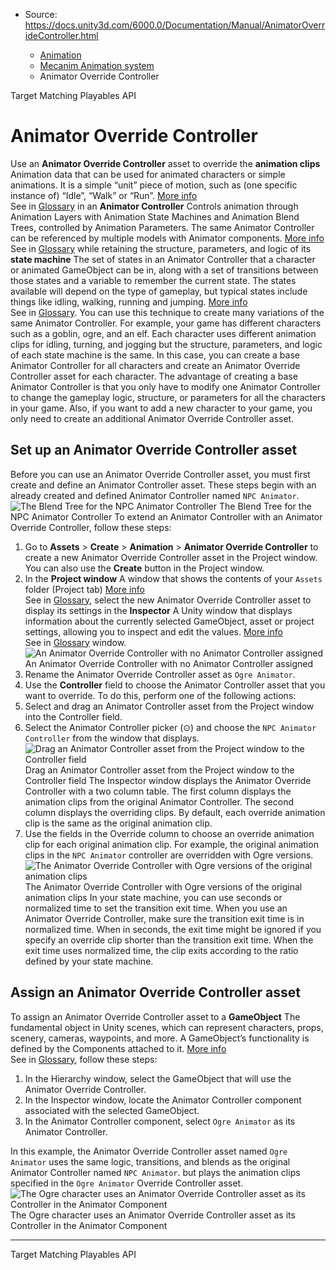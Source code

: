 * Source: https://docs.unity3d.com/6000.0/Documentation/Manual/AnimatorOverrideController.html

  * [Animation](https://docs.unity3d.com/6000.0/Documentation/Manual/AnimationSection.html)
  * [Mecanim Animation system](https://docs.unity3d.com/6000.0/Documentation/Manual/AnimationOverview.html)
  * Animator Override Controller


[](https://docs.unity3d.com/6000.0/Documentation/Manual/TargetMatching.html)
Target Matching
[](https://docs.unity3d.com/6000.0/Documentation/Manual/Playables.html)
Playables API
# Animator Override Controller
Use an **Animator Override Controller** asset to override the **animation clips** Animation data that can be used for animated characters or simple animations. It is a simple “unit” piece of motion, such as (one specific instance of) “Idle”, “Walk” or “Run”. [More info](https://docs.unity3d.com/6000.0/Documentation/Manual/class-AnimationClip.html)  
See in [Glossary](https://docs.unity3d.com/6000.0/Documentation/Manual/Glossary.html#AnimationClip) in an **Animator Controller** Controls animation through Animation Layers with Animation State Machines and Animation Blend Trees, controlled by Animation Parameters. The same Animator Controller can be referenced by multiple models with Animator components. [More info](https://docs.unity3d.com/6000.0/Documentation/Manual/class-AnimatorController.html)  
See in [Glossary](https://docs.unity3d.com/6000.0/Documentation/Manual/Glossary.html#AnimatorController) while retaining the structure, parameters, and logic of its **state machine** The set of states in an Animator Controller that a character or animated GameObject can be in, along with a set of transitions between those states and a variable to remember the current state. The states available will depend on the type of gameplay, but typical states include things like idling, walking, running and jumping. [More info](https://docs.unity3d.com/6000.0/Documentation/Manual/StateMachineBasics.html)  
See in [Glossary](https://docs.unity3d.com/6000.0/Documentation/Manual/Glossary.html#StateMachine). You can use this technique to create many variations of the same Animator Controller.
For example, your game has different characters such as a goblin, ogre, and an elf. Each character uses different animation clips for idling, turning, and jogging but the structure, parameters, and logic of each state machine is the same. In this case, you can create a base Animator Controller for all characters and create an Animator Override Controller asset for each character.
The advantage of creating a base Animator Controller is that you only have to modify one Animator Controller to change the gameplay logic, structure, or parameters for all the characters in your game. Also, if you want to add a new character to your game, you only need to create an additional Animator Override Controller asset.
## Set up an Animator Override Controller asset
Before you can use an Animator Override Controller asset, you must first create and define an Animator Controller asset. These steps begin with an already created and defined Animator Controller named `NPC Animator`.
![The Blend Tree for the NPC Animator Controller](https://docs.unity3d.com/6000.0/Documentation/uploads/Main/AnimatorOverrideControllerOriginalAnimator.png) The Blend Tree for the NPC Animator Controller
To extend an Animator Controller with an Animator Override Controller, follow these steps:
  1. Go to **Assets** > **Create** > **Animation** > **Animator Override Controller** to create a new Animator Override Controller asset in the Project window. You can also use the **Create** button in the Project window.
  2. In the **Project window** A window that shows the contents of your `Assets` folder (Project tab) [More info](https://docs.unity3d.com/6000.0/Documentation/Manual/ProjectView.html)  
See in [Glossary](https://docs.unity3d.com/6000.0/Documentation/Manual/Glossary.html#Projectwindow), select the new Animator Override Controller asset to display its settings in the **Inspector** A Unity window that displays information about the currently selected GameObject, asset or project settings, allowing you to inspect and edit the values. [More info](https://docs.unity3d.com/6000.0/Documentation/Manual/UsingTheInspector.html)  
See in [Glossary](https://docs.unity3d.com/6000.0/Documentation/Manual/Glossary.html#Inspector) window.
![An Animator Override Controller with no Animator Controller assigned](https://docs.unity3d.com/6000.0/Documentation/uploads/Main/AnimatorOverrideControllerUnassigned.png) An Animator Override Controller with no Animator Controller assigned
  3. Rename the Animator Override Controller asset as `Ogre Animator`.
  4. Use the **Controller** field to choose the Animator Controller asset that you want to override. To do this, perform one of the following actions:
  5. Select and drag an Animator Controller asset from the Project window into the Controller field.
  6. Select the Animator Controller picker (⊙) and choose the `NPC Animator Controller` from the window that displays.
![Drag an Animator Controller asset from the Project window to the Controller field](https://docs.unity3d.com/6000.0/Documentation/uploads/Main/AnimatorOverrideControllerInspector.png) Drag an Animator Controller asset from the Project window to the Controller field
The Inspector window displays the Animator Override Controller with a two column table. The first column displays the animation clips from the original Animator Controller. The second column displays the overriding clips. By default, each override animation clip is the same as the original animation clip. 
  7. Use the fields in the Override column to choose an override animation clip for each original animation clip. For example, the original animation clips in the `NPC Animator` controller are overridden with Ogre versions.
![The Animator Override Controller with Ogre versions of the original animation clips](https://docs.unity3d.com/6000.0/Documentation/uploads/Main/AnimatorOverrideControllerNewClips.png) The Animator Override Controller with Ogre versions of the original animation clips
In your state machine, you can use seconds or normalized time to set the transition exit time. When you use an Animator Override Controller, make sure the transition exit time is in normalized time.
When in seconds, the exit time might be ignored if you specify an override clip shorter than the transition exit time. When the exit time uses normalized time, the clip exits according to the ratio defined by your state machine. 


## Assign an Animator Override Controller asset
To assign an Animator Override Controller asset to a **GameObject** The fundamental object in Unity scenes, which can represent characters, props, scenery, cameras, waypoints, and more. A GameObject’s functionality is defined by the Components attached to it. [More info](https://docs.unity3d.com/6000.0/Documentation/Manual/class-GameObject.html)  
See in [Glossary](https://docs.unity3d.com/6000.0/Documentation/Manual/Glossary.html#GameObject), follow these steps:
  1. In the Hierarchy window, select the GameObject that will use the Animator Override Controller.
  2. In the Inspector window, locate the Animator Controller component associated with the selected GameObject.
  3. In the Animator Controller component, select `Ogre Animator` as its Animator Controller.


In this example, the Animator Override Controller asset named `Ogre Animator` uses the same logic, transitions, and blends as the original Animator Controller named `NPC Animator`. but plays the animation clips specified in the `Ogre Animator` Override Controller asset.
![The Ogre character uses an Animator Override Controller asset as its Controller in the Animator Component](https://docs.unity3d.com/6000.0/Documentation/uploads/Main/AnimatorOverrideControllerInUseOnGameObject.png) The Ogre character uses an Animator Override Controller asset as its Controller in the Animator Component
* * *
[](https://docs.unity3d.com/6000.0/Documentation/Manual/TargetMatching.html)
Target Matching
[](https://docs.unity3d.com/6000.0/Documentation/Manual/Playables.html)
Playables API
